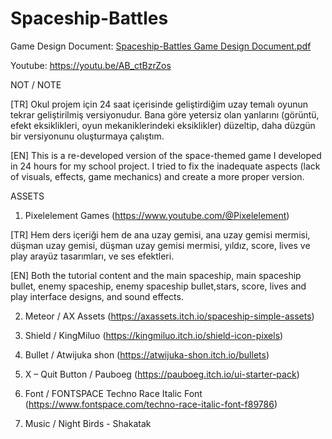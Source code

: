 # Spaceship-Battles

Game Design Document: [Spaceship-Battles Game Design Document.pdf](https://github.com/user-attachments/files/18171950/Spaceship-Battles.Game.Design.Document.pdf)




Youtube: https://youtu.be/AB_ctBzrZos


NOT / NOTE

[TR] Okul projem için 24 saat içerisinde geliştirdiğim uzay temalı oyunun tekrar geliştirilmiş versiyonudur. Bana göre yetersiz olan yanlarını (görüntü, efekt eksiklikleri, oyun mekaniklerindeki eksiklikler) düzeltip, daha düzgün bir versiyonunu oluşturmaya çalıştım.

[EN] This is a re-developed version of the space-themed game I developed in 24 hours for my school project. I tried to fix the inadequate aspects (lack of visuals, effects, game mechanics) and create a more proper version.

ASSETS

1)	Pixelelement Games (https://www.youtube.com/@Pixelelement)

[TR] Hem ders içeriği hem de ana uzay gemisi, ana uzay gemisi mermisi, düşman uzay gemisi, düşman uzay gemisi mermisi, yıldız, score, lives ve play arayüz tasarımları, ve ses efektleri.

[EN] Both the tutorial content and the main spaceship, main spaceship bullet, enemy spaceship, enemy spaceship bullet,stars, score, lives and play interface designs, and sound effects.

2)	Meteor / AX Assets (https://axassets.itch.io/spaceship-simple-assets)
   
3)	Shield / KingMiluo (https://kingmiluo.itch.io/shield-icon-pixels)
   
4)	Bullet / Atwijuka shon (https://atwijuka-shon.itch.io/bullets)

5)	X – Quit Button / Pauboeg (https://pauboeg.itch.io/ui-starter-pack)
    
6)	Font / FONTSPACE Techno Race Italic Font (https://www.fontspace.com/techno-race-italic-font-f89786)
    
7)	Music / Night Birds - Shakatak












